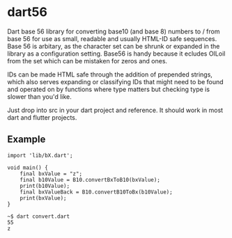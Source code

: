 # dart56
Dart base 56 library for converting base10 (and base 8) numbers to / from base 56 for use as small, readable and usually HTML-ID safe sequences.  Base 56 is arbitary, as the character set can be shrunk or expanded in the library as a configuration setting.  Base56 is handy because it ecludes OILoil from the set which can be mistaken for zeros and ones.

IDs can be made HTML safe through the addition of prepended strings, which also serves expanding or classifying IDs that might need to be found and operated on by functions where type matters but checking type is slower than you'd like.

Just drop into src in your dart project and reference.  It should work in most dart and flutter projects.

## Example
	import 'lib/bX.dart';

	void main() {
		final bxValue = "z";
 		final b10Value = B10.convertBxToB10(bxValue);
		print(b10Value);
		final bxValueBack = B10.convertB10ToBx(b10Value);
		print(bxValue);
	}

	~$ dart convert.dart
	55
	z
